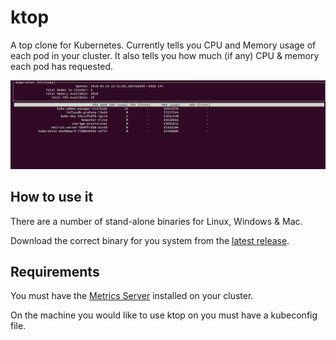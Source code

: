 # ktop

A top clone for Kubernetes.  Currently tells you CPU and Memory usage of each
pod in your cluster.  It also tells you how much (if any) CPU & memory each pod
has requested.

![ktop](docs/screenshot.png)

## How to use it

There are a number of stand-alone binaries for Linux, Windows & Mac.

Download the correct binary for you system from the
[latest release](/mellowplace/ktop/releases/latest).

## Requirements

You must have the [Metrics Server](https://github.com/kubernetes-incubator/metrics-server)
installed on your cluster.

On the machine you would like to use ktop on you must have a kubeconfig file.
